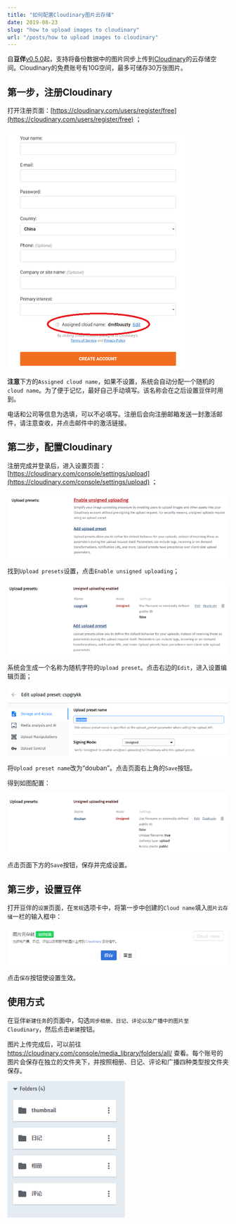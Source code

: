 ```yaml
---
title: "如何配置Cloudinary图片云存储"
date: 2019-08-23
slug: "how to upload images to cloudinary"
url: "/posts/how to upload images to cloudinary"
---
```


自**豆伴**[v0.5.0](https://download.doufen.org/)起，支持将备份数据中的图片同步上传到[Cloudinary](https://cloudinary.com/)的云存储空间。Cloudinary的免费账号有10G空间，最多可储存30万张图片。

## 第一步，注册Cloudinary

打开注册页面：[https://cloudinary.com/users/register/free](https://cloudinary.com/users/register/free) ；

![1566547766054](1566547766054.png)

**注意**下方的`Assigned cloud name`，如果不设置，系统会自动分配一个随机的`cloud name`。为了便于记忆，最好自己手动填写。该名称会在之后设置豆伴时用到。

电话和公司等信息为选填，可以不必填写。注册后会向注册邮箱发送一封激活邮件，请注意查收，并点击邮件中的激活链接。

## 第二步，配置Cloudinary

注册完成并登录后，进入设置页面：[https://cloudinary.com/console/settings/upload](https://cloudinary.com/console/settings/upload) ；

![1566549784338](1566549784338.png)

找到`Upload presets`设置，点击`Enable unsigned uploading`；

![1566549899795](1566549899795.png)

系统会生成一个名称为随机字符的`Upload preset`。点击右边的`Edit`，进入设置编辑页面；

![1566550049303](1566550049303.png)

将`Upload preset name`改为“douban”。点击页面右上角的`Save`按钮。

得到如图配置：

![1566550188247](1566550188247.png)

点击页面下方的`Save`按钮，保存并完成设置。

## 第三步，设置豆伴

打开豆伴的`设置`页面，在`常规`选项卡中，将第一步中创建的`Cloud name`填入`图片云存储`一栏的输入框中：

![1566550418608](1566550418608.png)

点击`保存`按钮使设置生效。

## 使用方式

在豆伴`新建任务`的页面中，勾选`同步相册、日记、评论以及广播中的图片至 Cloudinary`，然后点击`新建`按钮。

图片上传完成后，可以前往 https://cloudinary.com/console/media_library/folders/all/ 查看。每个账号的图片会保存在独立的文件夹下，并按照相册、日记、评论和广播四种类型按文件夹保存。

![1566551396131](1566551396131.png)

